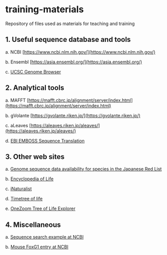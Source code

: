 # training-materials
Repository of files used as materials for teaching and training


## 1. Useful sequence database and tools
a. NCBI [https://www.ncbi.nlm.nih.gov/](https://www.ncbi.nlm.nih.gov/)

b. Ensembl [https://asia.ensembl.org/](https://asia.ensembl.org/)

c. [UCSC Genome Browser](https://genome-asia.ucsc.edu/cgi-bin/hgGateway?redirect=manual&source=genome.ucsc.edu)

## 2. Analytical tools
a. MAFFT [https://mafft.cbrc.jp/alignment/server/index.html](https://mafft.cbrc.jp/alignment/server/index.html)

b. gVolante [https://gvolante.riken.jp/](https://gvolante.riken.jp/)

c. aLeaves [https://aleaves.riken.jp/aleaves/](https://aleaves.riken.jp/aleaves/)

d. [EBI EMBOSS Sequence Translation](https://www.ebi.ac.uk/Tools/st/)


## 3. Other web sites

a. [Genome sequence data availability
for species in the
Japanese Red List](https://kirill-kryukov.com/study/Rare-species-of-Japan/)

b. [Encyclopedia of Life](https://eol.org/)

c. [iNaturalist](https://www.inaturalist.org/)

d. [Timetree of life](http://timetree.org/)

e. [OneZoom Tree of Life Explorer](https://www.onezoom.org/)

## 4. Miscellaneous

a. [Sequence search example at NCBI](https://www.ncbi.nlm.nih.gov/nuccore/?term=2023%2F01%2F01%3A2023%2F08%2F10%5Bpdat%5D+AND+Chondrichthyes%5BOrganism%5D+AND+1000%3A50000%5Bslen%5D+NOT+mitochondrion%5Btitle%5D+NOT+partial%5Btitle%5D)

b. [Mouse FoxG1 entry at NCBI](https://www.ncbi.nlm.nih.gov/gene/15228/)


